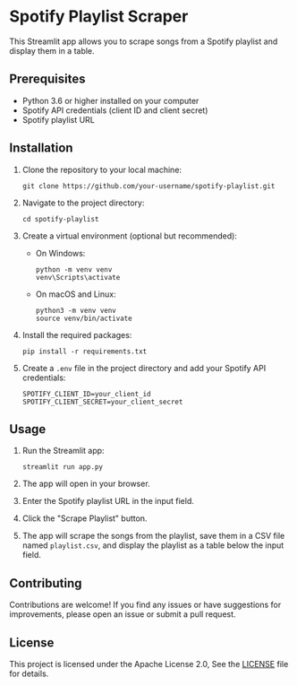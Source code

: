 # Spotify Playlist Scraper

This Streamlit app allows you to scrape songs from a Spotify playlist and display them in a table.

## Prerequisites

- Python 3.6 or higher installed on your computer
- Spotify API credentials (client ID and client secret)
- Spotify playlist URL

## Installation

1. Clone the repository to your local machine:
   ```
   git clone https://github.com/your-username/spotify-playlist.git
   ```

2. Navigate to the project directory:
   ```
   cd spotify-playlist
   ```

3. Create a virtual environment (optional but recommended):
   - On Windows:
     ```
     python -m venv venv
     venv\Scripts\activate
     ```
   - On macOS and Linux:
     ```
     python3 -m venv venv
     source venv/bin/activate
     ```

4. Install the required packages:
   ```
   pip install -r requirements.txt
   ```

5. Create a `.env` file in the project directory and add your Spotify API credentials:
   ```
   SPOTIFY_CLIENT_ID=your_client_id
   SPOTIFY_CLIENT_SECRET=your_client_secret
   ```

## Usage

1. Run the Streamlit app:
   ```
   streamlit run app.py
   ```

2. The app will open in your browser.

3. Enter the Spotify playlist URL in the input field.

4. Click the "Scrape Playlist" button.

5. The app will scrape the songs from the playlist, save them in a CSV file named `playlist.csv`, and display the playlist as a table below the input field.

## Contributing

Contributions are welcome! If you find any issues or have suggestions for improvements, please open an issue or submit a pull request.

## License

This project is licensed under the Apache License 2.0, See the [LICENSE](LICENSE) file for details.

